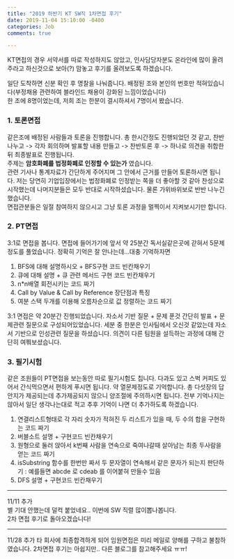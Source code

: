 ```yaml
---
title: "2019 하반기 KT SW직 1차면접 후기"
date: 2019-11-04 15:10:00 -0400
categories: Job
comments: true

---
```


KT면접의 경우 서약서를 따로 작성하지도 않았고, 인사담당자분도 온라인에 많이 올려주라고 하신것으로 보아(?) 맘놓고 후기를 올려보도록 하겠습니다.   

일단 도착하면 신분 확인 후 명찰을 나눠줍니다. 배정된 조와 본인의 번호만 적혀있습니다(부정채용 관련하여 블라인드 채용이 강화된 느낌이었습니다)  
한 조에 8명이었는데, 저희 조는 한분이 결시하셔서 7명이서 봤습니다.  

### 1. 토론면접

같은조에 배정된 사람들과 토론을 진행합니다. 총 한시간정도 진행되었던 것 같고, 찬반 나누고 -> 각자 회의하며 발표할 내용 만들고 -> 찬반토론 후 -> 하나로 의견을 취합한 뒤 최종발표로 진행됩니다.  
주제는 **암호화폐를 법정화폐로 인정할 수 있는가** 였습니다.  
관련 기사나 통계자료가 간단하게 주어지며 그 안에서 근거를 만들어 토론하시면 됩니다. 저는 당연히 기업입장에서는 법정화폐로 인정받는 쪽을 더 좋아할 것 같아 찬성으로 시작했는데 나머지분들은 모두 반대로 시작하셨습니다. 물론 가위바위보로 반반 나누긴 했습니다.  
면접관분들은 일절 참여하지 않으시고 그냥 토론 과정을 멀찍이서 지켜보시기만 합니다.  

### 2. PT면접

3:1로 면접을 봅니다. 면접에 들어가기에 앞서 약 25분간 독서실같은곳에 갇혀서 5문제정도를 풀었습니다. 정확히 기억은 잘 안나는데...대충 기억하자면  
1. BFS에 대해 설명하시오 + BFS구현 코드 빈칸채우기 
2. 큐에 대해 설명 + 큐 관련 메서드 구현 코드 빈칸채우기 
3. n*n배열 회전시키는 코드 짜기 
4. Call by Value & Call by Reference 장단점과 특징 
5. 여분 스택 두개를 이용해 오름차순으로 값 정렬하는 코드 짜기  

3:1 면접은 약 20분간 진행되었습니다. 자소서 기반 질문 + 문제 푼것 간단히 발표 + 문제관련 질문으로 구성되어있었습니다. 
세분 중 한분은 인사팀에서 오신것 같았는데 자소서 기반으로 인성관련 질문을 하셨습니다. 의견이 다른 팀원을 설득하는 과정에 대해 간단히 여쭤보셨습니다.

### 3. 필기시험
같은 조원들이 PT면접을 보는동안 따로 필기시험도 칩니다. 다과도 있고 스벅 커피도 있어서 간식먹으면서 편하게 푸시면 됩니다. 약 열문제정도로 기억합니다. 총 다섯장의 답안지가 제공되는데 추가제공되지 않으니 양조절에 주의하시면 됩니다. 전부 기억나지는 않아서 일단 생각나는대로 적고 추후 기억이 나면 더 추가하도록 하겠습니다.
1. 연결리스트형태로 각 자리 숫자가 적혀진 두 리스트가 있을 때, 두 수의 합을 구현하는 코드 짜기
2. 버블소트 설명 + 구현코드 빈칸채우기
3. 원형으로 둘러 앉아서 k번째 사람을 연속으로 죽여나갈때 살아남는 최종 두사람을 얻는 코드 짜기 
4. isSubstring 함수를 한번만 짜서 두 문자열이 연속해서 같은 문자가 되는지 판단하기 : 예를들면 abcde 로 cdeab 를 이어붙혀 만들수 있음
5. DFS 설명 + 구현코드 빈칸채우기

---
11/11 추가  
별 기대 안했는데 덜컥 붙었네요.. 이번에 SW 직렬 많이뽑나봅니다.  
2차 면접 후기로 돌아오겠습니다!

---
11/28 추가
타 회사에 최종합격하게 되어 임원면접은 미리 메일로 양해를 구하고 불참하였습니다. 2차면접 후기는 아쉽지만.. 다른 블로그를 참고해주세요 ㅠㅠ!
